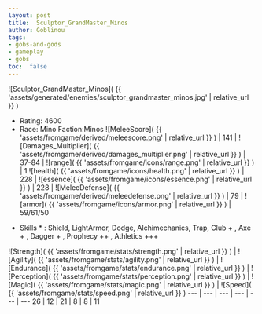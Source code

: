 ```yaml
---
layout: post
title:  Sculptor_GrandMaster_Minos
author: Goblinou
tags:
- gobs-and-gods
- gameplay
- gobs
toc:  false
---
```


![Sculptor_GrandMaster_Minos]( {{ 'assets/generated/enemies/sculptor_grandmaster_minos.jpg' | relative_url }} )
- Rating: 4600
- Race: Mino  Faction:Minos
![MeleeScore]( {{ 'assets/fromgame/derived/meleescore.png' | relative_url }} ) | 141 | ![Damages_Multiplier]( {{ 'assets/fromgame/derived/damages_multiplier.png' | relative_url }} ) | 37-84 | ![range]( {{ 'assets/fromgame/icons/range.png' | relative_url }} ) | 1
![health]( {{ 'assets/fromgame/icons/health.png' | relative_url }} ) | 228 | ![essence]( {{ 'assets/fromgame/icons/essence.png' | relative_url }} ) | 228 | ![MeleeDefense]( {{ 'assets/fromgame/derived/meleedefense.png' | relative_url }} ) | 79 | ![armor]( {{ 'assets/fromgame/icons/armor.png' | relative_url }} ) | 59/61/50
* Skills * : Shield, LightArmor, Dodge, Alchimechanics, Trap, Club + , Axe + , Dagger + , Prophecy ++ , Athletics +++ 

![Strength]( {{ 'assets/fromgame/stats/strength.png' | relative_url }} ) | ![Agility]( {{ 'assets/fromgame/stats/agility.png' | relative_url }} ) | ![Endurance]( {{ 'assets/fromgame/stats/endurance.png' | relative_url }} ) | ![Perception]( {{ 'assets/fromgame/stats/perception.png' | relative_url }} ) | ![Magic]( {{ 'assets/fromgame/stats/magic.png' | relative_url }} ) | ![Speed]( {{ 'assets/fromgame/stats/speed.png' | relative_url }} )
--- | --- | --- | --- | --- | ---
26 | 12 | 21 | 8 | 8 | 11
